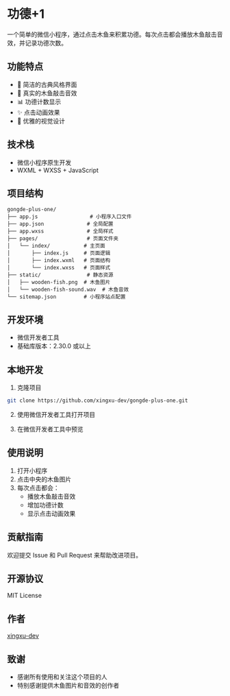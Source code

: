 # 功德+1

一个简单的微信小程序，通过点击木鱼来积累功德。每次点击都会播放木鱼敲击音效，并记录功德次数。

## 功能特点

- 🎯 简洁的古典风格界面
- 🎵 真实的木鱼敲击音效
- 📊 功德计数显示
- ✨ 点击动画效果
- 🎨 优雅的视觉设计

## 技术栈

- 微信小程序原生开发
- WXML + WXSS + JavaScript

## 项目结构

```
gongde-plus-one/
├── app.js                 # 小程序入口文件
├── app.json              # 全局配置
├── app.wxss              # 全局样式
├── pages/                # 页面文件夹
│   └── index/           # 主页面
│       ├── index.js     # 页面逻辑
│       ├── index.wxml   # 页面结构
│       └── index.wxss   # 页面样式
├── static/               # 静态资源
│   ├── wooden-fish.png  # 木鱼图片
│   └── wooden-fish-sound.wav  # 木鱼音效
└── sitemap.json         # 小程序站点配置
```

## 开发环境

- 微信开发者工具
- 基础库版本：2.30.0 或以上

## 本地开发

1. 克隆项目
```bash
git clone https://github.com/xingxu-dev/gongde-plus-one.git
```

2. 使用微信开发者工具打开项目

3. 在微信开发者工具中预览

## 使用说明

1. 打开小程序
2. 点击中央的木鱼图片
3. 每次点击都会：
   - 播放木鱼敲击音效
   - 增加功德计数
   - 显示点击动画效果

## 贡献指南

欢迎提交 Issue 和 Pull Request 来帮助改进项目。

## 开源协议

MIT License

## 作者

[xingxu-dev](https://github.com/xingxu-dev)

## 致谢

- 感谢所有使用和关注这个项目的人
- 特别感谢提供木鱼图片和音效的创作者

